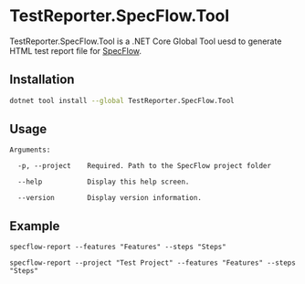 # TestReporter.SpecFlow.Tool

TestReporter.SpecFlow.Tool is a .NET Core Global Tool uesd to generate HTML test report file for [SpecFlow](https://specflow.org/).

## Installation

```bash
dotnet tool install --global TestReporter.SpecFlow.Tool
```

## Usage

```text
Arguments: 

  -p, --project    Required. Path to the SpecFlow project folder

  --help           Display this help screen.

  --version        Display version information.
```

## Example

```text
specflow-report --features "Features" --steps "Steps" 

specflow-report --project "Test Project" --features "Features" --steps "Steps"
```